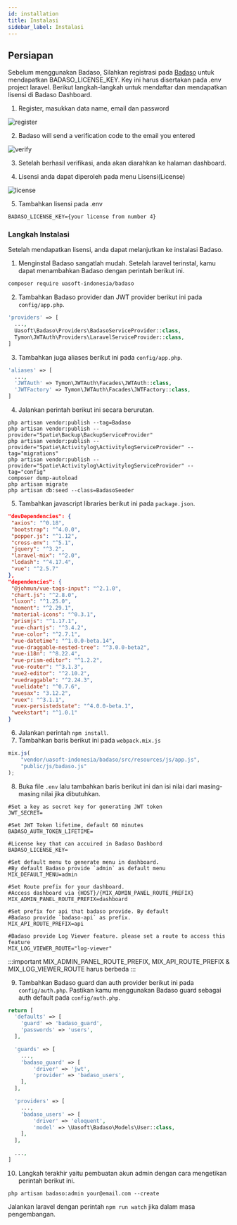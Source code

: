 ```yaml
---
id: installation
title: Instalasi
sidebar_label: Instalasi
---
```


## Persiapan
Sebelum menggunakan Badaso, Silahkan registrasi pada <a href="https://badaso.uatech.co.id/" target="_blank">Badaso</a> untuk mendapatkan BADASO_LICENSE_KEY. Key ini harus disertakan pada .env project laravel.
Berikut langkah-langkah untuk mendaftar dan mendapatkan lisensi di Badaso Dashboard.
1. Register, masukkan data name, email dan password

![register](assets/dashboard-register.png)

2. Badaso will send a verification code to the email you entered

![verify](assets/dashboard-verify.png)

3. Setelah berhasil verifikasi, anda akan diarahkan ke halaman dashboard.

4. Lisensi anda dapat diperoleh pada menu Lisensi(License)

![license](assets/dashboard-licence.png)

5. Tambahkan lisensi pada .env

`BADASO_LICENSE_KEY={your license from number 4}`

### Langkah Instalasi

Setelah mendapatkan lisensi, anda dapat melanjutkan ke instalasi Badaso.

1. Menginstal Badaso sangatlah mudah. Setelah laravel terinstal, kamu dapat menambahkan Badaso dengan perintah berikut ini.

```bash
composer require uasoft-indonesia/badaso
```

2. Tambahkan Badaso provider dan JWT provider berikut ini pada ```config/app.php```.

<!--DOCUSAURUS_CODE_TABS-->
<!--PHP-->
```php
'providers' => [
  ...,
  Uasoft\Badaso\Providers\BadasoServiceProvider::class,
  Tymon\JWTAuth\Providers\LaravelServiceProvider::class,
]
```

<!--END_DOCUSAURUS_CODE_TABS-->

3. Tambahkan juga aliases berikut ini pada ```config/app.php```.
<!--DOCUSAURUS_CODE_TABS-->
<!--PHP-->
```php
'aliases' => [
  ...,
  'JWTAuth' => Tymon\JWTAuth\Facades\JWTAuth::class,
  'JWTFactory' => Tymon\JWTAuth\Facades\JWTFactory::class,
]
```
<!--END_DOCUSAURUS_CODE_TABS-->

4. Jalankan perintah berikut ini secara berurutan.
```
php artisan vendor:publish --tag=Badaso
php artisan vendor:publish --provider="Spatie\Backup\BackupServiceProvider"
php artisan vendor:publish --provider="Spatie\Activitylog\ActivitylogServiceProvider" --tag="migrations"
php artisan vendor:publish --provider="Spatie\Activitylog\ActivitylogServiceProvider" --tag="config"
composer dump-autoload
php artisan migrate
php artisan db:seed --class=BadasoSeeder
```

5. Tambahkan javascript libraries berikut ini pada ```package.json```.
<!--DOCUSAURUS_CODE_TABS-->
<!--JSON-->
```json
"devDependencies": {
 "axios": "^0.18",
 "bootstrap": "^4.0.0",
 "popper.js": "^1.12",
 "cross-env": "^5.1",
 "jquery": "^3.2",
 "laravel-mix": "^2.0",
 "lodash": "^4.17.4",
 "vue": "^2.5.7"
},
"dependencies": {
 "@johmun/vue-tags-input": "^2.1.0",
 "chart.js": "^2.8.0",
 "luxon": "^1.25.0",
 "moment": "^2.29.1",
 "material-icons": "^0.3.1",
 "prismjs": "^1.17.1",
 "vue-chartjs": "^3.4.2",
 "vue-color": "^2.7.1",
 "vue-datetime": "^1.0.0-beta.14",
 "vue-draggable-nested-tree": "^3.0.0-beta2",
 "vue-i18n": "^8.22.4",
 "vue-prism-editor": "^1.2.2",
 "vue-router": "^3.1.3",
 "vue2-editor": "^2.10.2",
 "vuedraggable": "^2.24.3",
 "vuelidate": "^0.7.6",
 "vuesax": "3.12.2",
 "vuex": "^3.1.1",
 "vuex-persistedstate": "^4.0.0-beta.1",
 "weekstart": "^1.0.1"
}
```
<!--END_DOCUSAURUS_CODE_TABS-->

6. Jalankan perintah ```npm install```.
7. Tambahkan baris berikut ini pada ```webpack.mix.js```
<!--DOCUSAURUS_CODE_TABS-->
<!--JavaScript-->
```js
mix.js(
    "vendor/uasoft-indonesia/badaso/src/resources/js/app.js",
    "public/js/badaso.js"
);
```
<!--END_DOCUSAURUS_CODE_TABS-->

8. Buka file ```.env``` lalu tambahkan baris berikut ini dan isi nilai dari masing-masing nilai jika dibutuhkan.
```
#Set a key as secret key for generating JWT token
JWT_SECRET=

#Set JWT Token lifetime, default 60 minutes
BADASO_AUTH_TOKEN_LIFETIME=

#License key that can accuired in Badaso Dashbord
BADASO_LICENSE_KEY=

#Set default menu to generate menu in dashboard. 
#By default Badaso provide `admin` as default menu
MIX_DEFAULT_MENU=admin

#Set Route prefix for your dashboard. 
#Access dashboard via {HOST}/{MIX_ADMIN_PANEL_ROUTE_PREFIX}
MIX_ADMIN_PANEL_ROUTE_PREFIX=dashboard

#Set prefix for api that badaso provide. By default 
#Badaso provide `badaso-api` as prefix. 
MIX_API_ROUTE_PREFIX=api

#Badaso provide Log Viewer feature. please set a route to access this feature
MIX_LOG_VIEWER_ROUTE="log-viewer"
```
:::important
MIX_ADMIN_PANEL_ROUTE_PREFIX, MIX_API_ROUTE_PREFIX & MIX_LOG_VIEWER_ROUTE harus berbeda
:::

9. Tambahkan Badaso guard dan auth provider berikut ini pada ```config/auth.php```. Pastikan kamu menggunakan Badaso guard sebagai auth default pada ```config/auth.php```.
<!--DOCUSAURUS_CODE_TABS-->
<!--PHP-->
```php
return [
  'defaults' => [
    'guard' => 'badaso_guard',
    'passwords' => 'users',
  ],

  'guards' => [
    ...,
    'badaso_guard' => [
        'driver' => 'jwt',
        'provider' => 'badaso_users',
    ],
  ],

  'providers' => [
    ...,
    'badaso_users' => [
        'driver' => 'eloquent',
        'model' => \Uasoft\Badaso\Models\User::class,
    ],
  ],

  ...,
]
```
<!--END_DOCUSAURUS_CODE_TABS-->


10. Langkah terakhir yaitu pembuatan akun admin dengan cara mengetikan perintah berikut ini.
```
php artisan badaso:admin your@email.com --create
```
Jalankan laravel dengan perintah ```npm run watch``` jika dalam masa pengembangan.